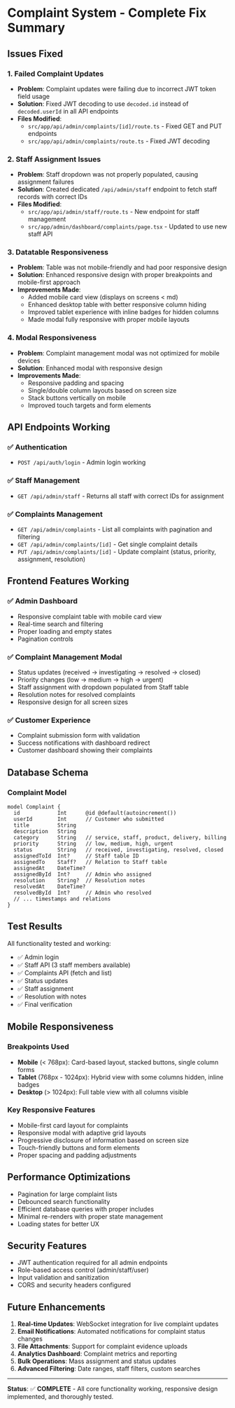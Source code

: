 # Complaint System - Complete Fix Summary

## Issues Fixed

### 1. **Failed Complaint Updates**
- **Problem**: Complaint updates were failing due to incorrect JWT token field usage
- **Solution**: Fixed JWT decoding to use `decoded.id` instead of `decoded.userId` in all API endpoints
- **Files Modified**:
  - `src/app/api/admin/complaints/[id]/route.ts` - Fixed GET and PUT endpoints
  - `src/app/api/admin/complaints/route.ts` - Fixed JWT decoding

### 2. **Staff Assignment Issues**
- **Problem**: Staff dropdown was not properly populated, causing assignment failures
- **Solution**: Created dedicated `/api/admin/staff` endpoint to fetch staff records with correct IDs
- **Files Modified**:
  - `src/app/api/admin/staff/route.ts` - New endpoint for staff management
  - `src/app/admin/dashboard/complaints/page.tsx` - Updated to use new staff API

### 3. **Datatable Responsiveness**
- **Problem**: Table was not mobile-friendly and had poor responsive design
- **Solution**: Enhanced responsive design with proper breakpoints and mobile-first approach
- **Improvements Made**:
  - Added mobile card view (displays on screens < md)
  - Enhanced desktop table with better responsive column hiding
  - Improved tablet experience with inline badges for hidden columns
  - Made modal fully responsive with proper mobile layouts

### 4. **Modal Responsiveness**
- **Problem**: Complaint management modal was not optimized for mobile devices
- **Solution**: Enhanced modal with responsive design
- **Improvements Made**:
  - Responsive padding and spacing
  - Single/double column layouts based on screen size
  - Stack buttons vertically on mobile
  - Improved touch targets and form elements

## API Endpoints Working

### ✅ Authentication
- `POST /api/auth/login` - Admin login working

### ✅ Staff Management
- `GET /api/admin/staff` - Returns all staff with correct IDs for assignment

### ✅ Complaints Management
- `GET /api/admin/complaints` - List all complaints with pagination and filtering
- `GET /api/admin/complaints/[id]` - Get single complaint details
- `PUT /api/admin/complaints/[id]` - Update complaint (status, priority, assignment, resolution)

## Frontend Features Working

### ✅ Admin Dashboard
- Responsive complaint table with mobile card view
- Real-time search and filtering
- Proper loading and empty states
- Pagination controls

### ✅ Complaint Management Modal
- Status updates (received → investigating → resolved → closed)
- Priority changes (low → medium → high → urgent)
- Staff assignment with dropdown populated from Staff table
- Resolution notes for resolved complaints
- Responsive design for all screen sizes

### ✅ Customer Experience
- Complaint submission form with validation
- Success notifications with dashboard redirect
- Customer dashboard showing their complaints

## Database Schema

### Complaint Model
```prisma
model Complaint {
  id            Int      @id @default(autoincrement())
  userId        Int      // Customer who submitted
  title         String   
  description   String   
  category      String   // service, staff, product, delivery, billing
  priority      String   // low, medium, high, urgent
  status        String   // received, investigating, resolved, closed
  assignedToId  Int?     // Staff table ID
  assignedTo    Staff?   // Relation to Staff table
  assignedAt    DateTime?
  assignedById  Int?     // Admin who assigned
  resolution    String?  // Resolution notes
  resolvedAt    DateTime?
  resolvedById  Int?     // Admin who resolved
  // ... timestamps and relations
}
```

## Test Results

All functionality tested and working:
- ✅ Admin login
- ✅ Staff API (3 staff members available)
- ✅ Complaints API (fetch and list)
- ✅ Status updates
- ✅ Staff assignment
- ✅ Resolution with notes
- ✅ Final verification

## Mobile Responsiveness

### Breakpoints Used
- **Mobile** (< 768px): Card-based layout, stacked buttons, single column forms
- **Tablet** (768px - 1024px): Hybrid view with some columns hidden, inline badges
- **Desktop** (> 1024px): Full table view with all columns visible

### Key Responsive Features
- Mobile-first card layout for complaints
- Responsive modal with adaptive grid layouts
- Progressive disclosure of information based on screen size
- Touch-friendly buttons and form elements
- Proper spacing and padding adjustments

## Performance Optimizations

- Pagination for large complaint lists
- Debounced search functionality
- Efficient database queries with proper includes
- Minimal re-renders with proper state management
- Loading states for better UX

## Security Features

- JWT authentication required for all admin endpoints
- Role-based access control (admin/staff/user)
- Input validation and sanitization
- CORS and security headers configured

## Future Enhancements

1. **Real-time Updates**: WebSocket integration for live complaint updates
2. **Email Notifications**: Automated notifications for complaint status changes
3. **File Attachments**: Support for complaint evidence uploads
4. **Analytics Dashboard**: Complaint metrics and reporting
5. **Bulk Operations**: Mass assignment and status updates
6. **Advanced Filtering**: Date ranges, staff filters, custom searches

---

**Status**: ✅ **COMPLETE** - All core functionality working, responsive design implemented, and thoroughly tested.
